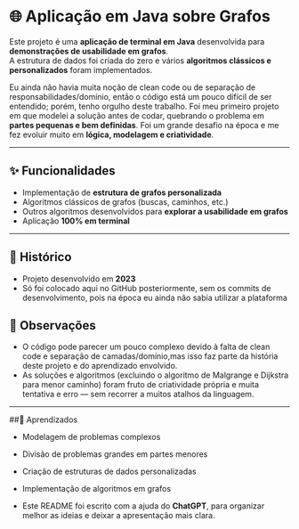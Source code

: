 # 🌐 Aplicação em Java sobre Grafos

Este projeto é uma **aplicação de terminal em Java** desenvolvida para **demonstrações de usabilidade em grafos**.  
A estrutura de dados foi criada do zero e vários **algoritmos clássicos e personalizados** foram implementados.

Eu ainda não havia muita noção de clean code ou de separação de responsabilidades/domínio, então o código está um pouco difícil de ser entendido; porém, tenho orgulho deste trabalho.
Foi meu primeiro projeto em que modelei a solução antes de codar, quebrando o problema em **partes pequenas e bem definidas**.
Foi um grande desafio na época e me fez evoluir muito em **lógica, modelagem e criatividade**.

---

## ✨ Funcionalidades
- Implementação de **estrutura de grafos personalizada**
- Algoritmos clássicos de grafos (buscas, caminhos, etc.)
- Outros algoritmos desenvolvidos para **explorar a usabilidade em grafos**
- Aplicação **100% em terminal**

---

## 📅 Histórico
- Projeto desenvolvido em **2023**  
- Só foi colocado aqui no GitHub posteriormente, sem os commits de desenvolvimento, pois na época eu ainda não sabia utilizar a plataforma

## 💭 Observações

- O código pode parecer um pouco complexo devido à falta de clean code e separação de camadas/domínio,mas isso faz parte da história deste projeto e do aprendizado envolvido.
- As soluções e algoritmos (excluindo o algoritmo de Malgrange e Dijkstra para menor caminho) foram fruto de criatividade própria e muita tentativa e erro — sem recorrer a muitos atalhos da linguagem.

---

##🌱 Aprendizados

- Modelagem de problemas complexos
- Divisão de problemas grandes em partes menores
- Criação de estruturas de dados personalizadas
- Implementação de algoritmos em grafos

- Este README foi escrito com a ajuda do **ChatGPT**, para organizar melhor as ideias e deixar a apresentação mais clara.
